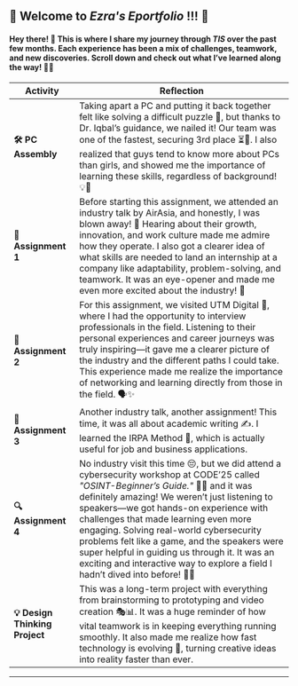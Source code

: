 
## 🎉 Welcome to *Ezra's Eportfolio* !!! 🎉  

#### Hey there! 👋 This is where I share my journey through *TIS* over the past few months. Each experience has been a mix of challenges, teamwork, and new discoveries. Scroll down and check out what I’ve learned along the way! 🚀✨  

| **Activity** | **Reflection** |  
|--------------|---------------|  
| **🛠️ PC Assembly** | Taking apart a PC and putting it back together felt like solving a difficult puzzle 🧩, but thanks to Dr. Iqbal’s guidance, we nailed it! Our team was one of the fastest, securing 3rd place ⏳💨.  I also realized that guys tend to know more about PCs than girls, and showed me the importance of learning these skills, regardless of background! 💡🔧 |  
| **🎨 Assignment 1** | Before starting this assignment, we attended an industry talk by AirAsia, and honestly, I was blown away! 🤯 Hearing about their growth, innovation, and work culture made me admire how they operate. I also got a clearer idea of what skills are needed to land an internship at a company like adaptability, problem-solving, and teamwork. It was an eye-opener and made me even more excited about the industry! 🚀 |  
| **🎥 Assignment 2** |For this assignment, we visited UTM Digital 🏢, where I had the opportunity to interview professionals in the field. Listening to their personal experiences and career journeys was truly inspiring—it gave me a clearer picture of the industry and the different paths I could take. This experience made me realize the importance of networking and learning directly from those in the field. 🗣️✨ |  
| **📑 Assignment 3** | Another industry talk, another assignment! This time, it was all about academic writing ✍️. I learned the IRPA Method 📌, which is actually useful for job and business applications. |  
| **🔍 Assignment 4** | No industry visit this time 😔, but we did attend a cybersecurity workshop at CODE’25 called *"OSINT-Beginner’s Guide."* 🕵️‍♂️ and it was definitely amazing! We weren’t just listening to speakers—we got hands-on experience with challenges that made learning even more engaging. Solving real-world cybersecurity problems felt like a game, and the speakers were super helpful in guiding us through it. It was an exciting and interactive way to explore a field I hadn’t dived into before! 🔐🚀 |  
| **💡 Design Thinking Project** | This was a long-term project with everything from brainstorming to prototyping and video creation 🎭📊. It was a huge reminder of how vital teamwork is in keeping everything running smoothly. It also made me realize how fast technology is evolving 🚀, turning creative ideas into reality faster than ever. |  

---

